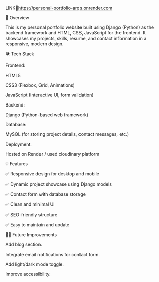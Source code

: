  LINK🔗https://personal-portfolio-arqs.onrender.com

🚀 Overview

This is my personal portfolio website built using Django (Python) as the backend framework and HTML, CSS, JavaScript for the frontend.
It showcases my projects, skills, resume, and contact information in a responsive, modern design.

🛠️ Tech Stack

Frontend:

HTML5

CSS3 (Flexbox, Grid, Animations)

JavaScript (Interactive UI, form validation)

Backend:

Django (Python-based web framework)

Database:

MySQL (for storing project details, contact messages, etc.)

Deployment:

Hosted on Render / used cloudinary platform

💡 Features

✅ Responsive design for desktop and mobile

✅ Dynamic project showcase using Django models

✅ Contact form with database storage

✅ Clean and minimal UI

✅ SEO-friendly structure

✅ Easy to maintain and update

🧑‍💻 Future Improvements

Add blog section.

Integrate email notifications for contact form.

Add light/dark mode toggle.

Improve accessibility.

